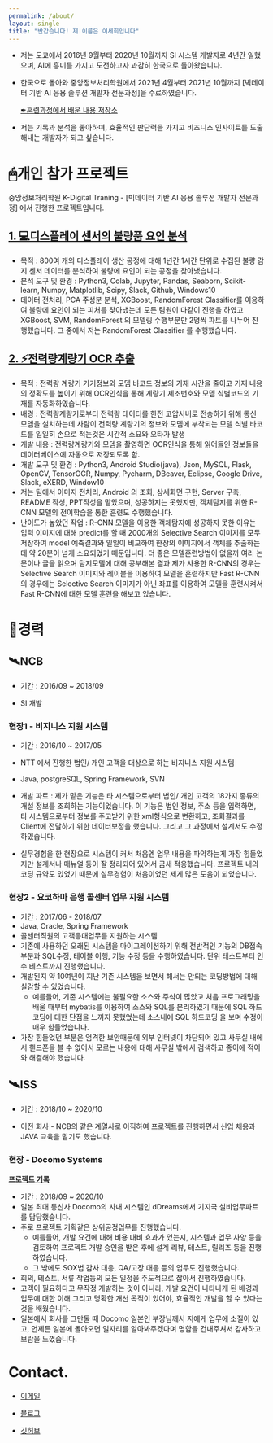 ```yaml
---
permalink: /about/
layout: single
title: "반갑습니다! 제 이름은 이세희입니다"
---
```




- 저는 도쿄에서 2016년 9월부터 2020년 10월까지 SI 시스템 개발자로 4년간 일했으며, AI에 흥미를 가지고 도전하고자 과감히 한국으로 돌아왔습니다.

- 한국으로 돌아와 중앙정보처리학원에서 2021년 4월부터 2021년 10월까지  [빅데이터 기반 AI 응용 솔루션 개발자 전문과정]을 수료하였습니다.

   [✒훈련과정에서 배운 내용 저장소](https://github.com/2SEHI/K-Digital_Lecture)

- 저는 기록과 분석을 좋아하며, 효율적인 판단력을 가지고 비즈니스 인사이트를 도출해내는 개발자가 되고 싶습니다.



# 🖱개인 참가 프로젝트

중앙정보처리학원  K-Digital Traning  - [빅데이터 기반 AI 응용 솔루션 개발자 전문과정] 에서 진행한 프로젝트입니다.



## [1. 💻디스플레이 센서의 불량품 요인 분석](https://github.com/2SEHI/DisplaySensor-Anomaly-Analysis)

- 목적 : 800여 개의 디스플레이 생산 공정에 대해 1년간 1시간 단위로 수집된 불량 감지 센서 데이터를 분석하여 불량에 요인이 되는 공정을 찾아냈습니다.
- 분석 도구 및 환경 : Python3, Colab, Jupyter, Pandas, Seaborn, Scikit-learn, Numpy, Matplotlib, Scipy, Slack, Github, Windows10
- 데이터 전처리, PCA 주성분 분석, XGBoost, RandomForest Classifier를 이용하여 불량에 요인이 되는 피처를 찾아냈는데 모든 팀원이 다같이 진행을 하였고  XGBoost, SVM, RandomForest 의 모델링 수행부분만 2명씩 파트를 나누어 진행했습니다. 그 중에서 저는 RandomForest Classifier 를 수행했습니다.





## [2. ⚡전력량계량기 OCR 추출 ](https://github.com/yujapie/ElectricityOCRServer)

- 목적 : 전력량 계량기 기기정보와 모뎀 바코드 정보의 기재 시간을 줄이고 기재 내용의 정확도를 높이기 위해 OCR인식을 통해 계량기 제조번호와 모뎀 식별코드의 기재를 자동화하였습니다.
- 배경 : 전력량계량기로부터 전력량 데이터를 한전 고압서버로 전송하기 위해 통신 모뎀을 설치하는데 사람이 전력량 계량기의 정보와 모뎀에 부착되는 모델 식별 바코드를 일일히 손으로 적는것은 시간적 소요와 오타가 발생
- 개발 내용 : 전력량계량기와 모뎀을 촬영하면 OCR인식을 통해 읽어들인 정보들을 데이터베이스에 자동으로 저장되도록 함.
- 개발 도구 및 환경 : Python3, Android Studio(java), Json, MySQL, Flask, OpenCV, TensorOCR, Numpy, Pycharm, DBeaver, Eclipse, Google Drive, Slack, eXERD, Window10
- 저는 팀에서 이미지 전처리, Android 의 조회, 상세화면 구현, Server 구축, README 작성, PPT작성을 맡았으며, 성공하지는 못했지만, 객체탐지를 위한 R-CNN 모델의 전이학습을 통한 훈련도 수행했습니다. 
- 난이도가 높았던 작업 :   R-CNN 모델을 이용한 객체탐지에 성공하지 못한 이유는 입력 이미지에 대해  predict를 할 때 2000개의 Selective Search 이미지를 모두 저장하여 model 예측결과와 일일이 비교하여 한장의 이미지에서 객체를 추출하는데 약 20분이 넘게 소요되었기 때문입니다. 더 좋은 모델훈련방법이 없을까 여러 논문이나 글을 읽으며 탐지모델에 대해 공부해본 결과 제가 사용한 R-CNN의 경우는 Selective Search 이미지와 레이블을 이용하여 모델을 훈련하지만 Fast R-CNN의 경우에는 Selective Search 이미지가 아닌 좌표를 이용하여 모델을 훈련시켜서 Fast R-CNN에 대한 모델 훈련을 해보고 있습니다.



# 🔧경력



## 🛰NCB

- 기간 : 2016/09 ~ 2018/09

- SI 개발



### 현장1 - 비지니스 지원 시스템

- 기간 : 2016/10 ~ 2017/05
- NTT 에서 진행한 법인/ 개인 고객을 대상으로 하는 비지니스 지원 시스템
- Java, postgreSQL, Spring Framework, SVN
- 개발 파트 : 제가 맡은 기능은 타 시스템으로부터 법인/ 개인 고객의 18가지 종류의 개설 정보를 조회하는 기능이었습니다. 이 기능은 법인 정보, 주소 등을 입력하면, 타 시스템으로부터 정보를 주고받기 위한 xml형식으로 변환하고, 조회결과를 Client에 전달하기 위한 데이터보정을 했습니다. 그리고 그 과정에서 설계서도 수정하였습니다.


- 실무경험을 한 현장으로 시스템이 커서 처음엔 업무 내용을 파악하는게 가장 힘들었지만 설계서나 매뉴얼 등이 잘 정리되어 있어서 금새 적응했습니다.  프로젝트 내의 코딩 규약도 있었기 때문에 실무경험이 처음이었던 제게 많은 도움이 되었습니다.



### 현장2 - 요코하마 은행 콜센터 업무 지원 시스템

- 기간 : 2017/06 - 2018/07
- Java, Oracle, Spring Framework
- 콜센터직원의 고객응대업무를 지원하는 시스템
- 기존에 사용하던 오래된 시스템을 마이그레이션하기 위해 전반적인 기능의 DB접속부분과 SQL수정, 테이블 이행, 기능 수정 등을 수행하였습니다. 단위 테스트부터 인수 테스트까지 진행했습니다.
- 개발된지 약 10여년이 지난 기존 시스템을 보면서 해서는 안되는 코딩방법에 대해 실감할 수 있었습니다.
  - 예를들어, 기존 시스템에는 불필요한 소스와 주석이 많았고 처음 프로그래밍을 배울 때부터 mybatis를 이용하여 소스와 SQL를 분리하였기 때문에 SQL 하드코딩에 대한 단점을 느끼지 못했었는데 소스내에 SQL 하드코딩 을 보며 수정이 매우 힘들었습니다.
- 가장 힘들었던 부분은 엄격한 보안때문에 외부 인터넷이 차단되어 있고 사무실 내에서 핸드폰을 볼 수 없어서 모르는 내용에 대해 사무실 밖에서 검색하고 종이에 적어와 해결해야 했습니다. 



## 🛰ISS

- 기간 : 2018/10 ~ 2020/10

- 이전 회사 - NCB의 같은 계열사로 이직하여 프로젝트를 진행하면서 신입 채용과 JAVA 교육을 맡기도 했습니다.



### 현장 - Docomo Systems

[**프로젝트 기록**](https://magical-goldenrod-6ed.notion.site/Docomo-Systems-Projects-6364910272254815849d867e33f7396e)

- 기간 : 2018/09 ~ 2020/10
- 일본 최대 통신사 Docomo의 사내 시스템인 dDreams에서 기지국 설비업무파트를 담당했습니다. 
- 주로 프로젝트 기획같은 상위공정업무를 진행했습니다. 
  - 예를들어, 개발 요건에 대해 비용 대비 효과가 있는지, 시스템과 업무 사양 등을 검토하여 프로젝트 개발 승인을 받은 후에 설계 리뷰, 테스트, 릴리즈 등을 진행하였습니다.
  - 그 밖에도 SOX법 감사 대응, QA/고장 대응 등의 업무도 진행했습니다.
- 회의, 테스트, 서류 작업등의 모든 일정을 주도적으로 잡아서 진행하였습니다. 
- 고객이 필요하다고 무작정 개발하는 것이 아니라, 개발 요건이 나타나게 된 배경과 업무에 대한 이해 그리고 명확한 개선 목적이 있어야, 효율적인 개발을 할 수 있다는 것을 배웠습니다.
- 일본에서 회사를 그만둘 때 Docomo 일본인 부장님께서 저에게 업무에 소질이 있고, 언제든 일본에 돌아오면 일자리를 알아봐주겠다며 명함을 건내주셔서 감사하고 보람을 느꼈습니다.



# Contact.

- <a href="mailto:mail@hyunseob.me">이메일</a>

- [블로그](https://2sehi.github.io/)
- [깃허브](https://github.com/2sehi)

